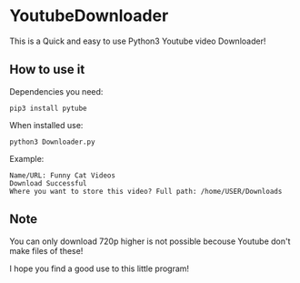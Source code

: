 # YoutubeDownloader

This is a Quick and easy to use Python3 Youtube video Downloader!

## How to use it

Dependencies you need:

`pip3 install pytube`

When installed use:

`python3 Downloader.py`

Example:

```
Name/URL: Funny Cat Videos
Download Successful
Where you want to store this video? Full path: /home/USER/Downloads
```

## Note
You can only download 720p higher is not possible becouse Youtube don't make files of these!

I hope you find a good use to this little program!
